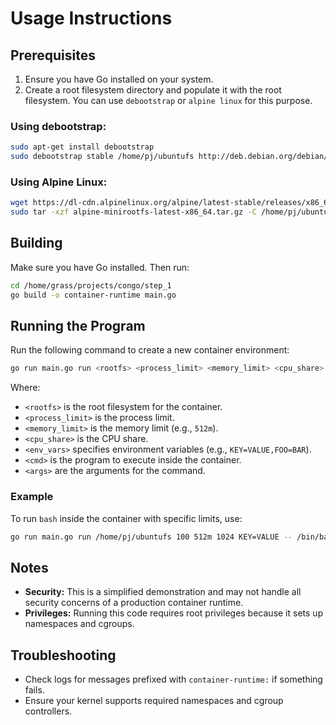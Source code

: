 # Usage Instructions

## Prerequisites

1. Ensure you have Go installed on your system.
2. Create a root filesystem directory and populate it with the root filesystem. You can use `debootstrap` or `alpine linux` for this purpose.

### Using debootstrap:
```sh
sudo apt-get install debootstrap 
sudo debootstrap stable /home/pj/ubuntufs http://deb.debian.org/debian/
```

### Using Alpine Linux:
```sh
wget https://dl-cdn.alpinelinux.org/alpine/latest-stable/releases/x86_64/alpine-minirootfs-latest-x86_64.tar.gz
sudo tar -xzf alpine-minirootfs-latest-x86_64.tar.gz -C /home/pj/ubuntufs
```

## Building

Make sure you have Go installed. Then run:

```bash
cd /home/grass/projects/congo/step_1
go build -o container-runtime main.go
```

## Running the Program

Run the following command to create a new container environment:

```bash
go run main.go run <rootfs> <process_limit> <memory_limit> <cpu_share> <env_vars> -- <cmd> <args>
```

Where:
- `<rootfs>` is the root filesystem for the container.
- `<process_limit>` is the process limit.
- `<memory_limit>` is the memory limit (e.g., `512m`).
- `<cpu_share>` is the CPU share.
- `<env_vars>` specifies environment variables (e.g., `KEY=VALUE,FOO=BAR`).
- `<cmd>` is the program to execute inside the container.
- `<args>` are the arguments for the command.

### Example

To run `bash` inside the container with specific limits, use:

```bash
go run main.go run /home/pj/ubuntufs 100 512m 1024 KEY=VALUE -- /bin/bash
```

## Notes

- **Security:** This is a simplified demonstration and may not handle all security concerns of a production container runtime.
- **Privileges:** Running this code requires root privileges because it sets up namespaces and cgroups.

## Troubleshooting

- Check logs for messages prefixed with `container-runtime:` if something fails.
- Ensure your kernel supports required namespaces and cgroup controllers.
